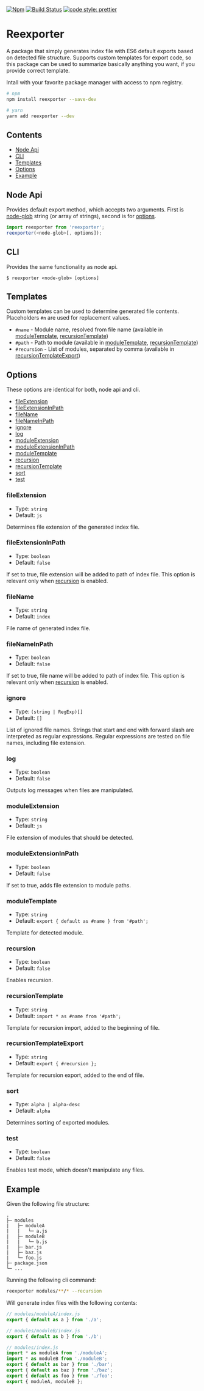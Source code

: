 [![Npm](https://img.shields.io/npm/v/reexporter.svg?style=flat-square)](https://www.npmjs.com/package/reexporter)
[![Build Status](https://img.shields.io/travis/Eterion/reexporter/master.svg?style=flat-square)](https://travis-ci.org/Eterion/reexporter)
[![code style: prettier](https://img.shields.io/badge/code_style-prettier-ff69b4.svg?style=flat-square)](https://github.com/prettier/prettier)

# Reexporter

A package that simply generates index file with ES6 default exports based on
detected file structure. Supports custom templates for export code, so this
package can be used to summarize basically anything you want, if you provide
correct template.

Intall with your favorite package manager with access to npm registry.

```bash
# npm
npm install reexporter --save-dev

# yarn
yarn add reexporter --dev
```

## Contents

- [Node Api](#node-api)
- [CLI](#cli)
- [Templates](#templates)
- [Options](#options)
- [Example](#example)

## Node Api

Provides default export method, which accepts two arguments. First is
[node-glob](https://github.com/isaacs/node-glob) string (or array of strings),
second is for [options](#options).

```ts
import reexporter from 'reexporter';
reexporter(<node-glob>[, options]);
```

## CLI

Provides the same functionality as node api.

```
$ reexporter <node-glob> [options]
```

## Templates

Custom templates can be used to determine generated file contents. Placeholders
`#n` are used for replacement values.

- `#name` - Module name, resolved from file name (available in
  [moduleTemplate](#moduletemplate), [recursionTemplate](#recursiontemplate))
- `#path` - Path to module (available in [moduleTemplate](#moduletemplate),
  [recursionTemplate](#recursiontemplate))
- `#recursion` - List of modules, separated by comma (available in
  [recursionTemplateExport](#recursiontemplateexport))

## Options

These options are identical for both, node api and cli.

- [fileExtension](#fileextension)
- [fileExtensionInPath](#fileextensioninpath)
- [fileName](#filename)
- [fileNameInPath](#filenameinpath)
- [ignore](#ignore)
- [log](#log)
- [moduleExtension](#moduleextension)
- [moduleExtensionInPath](#moduleextensioninpath)
- [moduleTemplate](#moduletemplate)
- [recursion](#recursion)
- [recursionTemplate](#recursionTemplate)
- [sort](#sort)
- [test](#test)

### fileExtension

- Type: `string`
- Default: `js`

Determines file extension of the generated index file.

### fileExtensionInPath

- Type: `boolean`
- Default: `false`

If set to true, file extension will be added to path of index file. This option
is relevant only when [recursion](#recursion) is enabled.

### fileName

- Type: `string`
- Default: `index`

File name of generated index file.

### fileNameInPath

- Type: `boolean`
- Default: `false`

If set to true, file name will be added to path of index file. This option is
relevant only when [recursion](#recursion) is enabled.

### ignore

- Type: `(string | RegExp)[]`
- Default: `[]`

List of ignored file names. Strings that start and end with forward slash are
interpreted as regular expressions. Regular expressions are tested on file
names, including file extension.

### log

- Type: `boolean`
- Default: `false`

Outputs log messages when files are manipulated.

### moduleExtension

- Type: `string`
- Default: `js`

File extension of modules that should be detected.

### moduleExtensionInPath

- Type: `boolean`
- Default: `false`

If set to true, adds file extension to module paths.

### moduleTemplate

- Type: `string`
- Default: `export { default as #name } from '#path';`

Template for detected module.

### recursion

- Type: `boolean`
- Default: `false`

Enables recursion.

### recursionTemplate

- Type: `string`
- Default: `import * as #name from '#path';`

Template for recursion import, added to the beginning of file.

### recursionTemplateExport

- Type: `string`
- Default: `export { #recursion };`

Template for recursion export, added to the end of file.

### sort

- Type: `alpha | alpha-desc`
- Default: `alpha`

Determines sorting of exported modules.

### test

- Type: `boolean`
- Default: `false`

Enables test mode, which doesn't manipulate any files.

## Example

Given the following file structure:

```
.
├─ modules
|   ├─ moduleA
|   |   └─ a.js
|   ├─ moduleB
|   |   └─ b.js
|   ├─ bar.js
|   ├─ baz.js
|   └─ foo.js
├─ package.json
└─ ...
```

Running the following cli command:

```bash
reexporter modules/**/* --recursion
```

Will generate index files with the following contents:

```js
// modules/moduleA/index.js
export { default as a } from './a';
```

```js
// modules/moduleB/index.js
export { default as b } from './b';
```

```js
// modules/index.js
import * as moduleA from './moduleA';
import * as moduleB from './moduleB';
export { default as bar } from './bar';
export { default as baz } from './baz';
export { default as foo } from './foo';
export { moduleA, moduleB };
```
